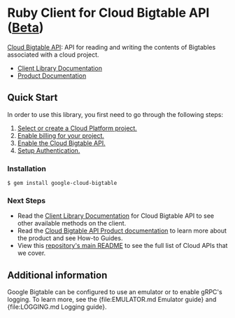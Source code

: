 # Ruby Client for Cloud Bigtable API ([Beta](https://github.com/googleapis/google-cloud-ruby#versioning))

[Cloud Bigtable API][Product Documentation]:
API for reading and writing the contents of Bigtables associated with a
cloud project.
- [Client Library Documentation][]
- [Product Documentation][]

## Quick Start
In order to use this library, you first need to go through the following
steps:

1. [Select or create a Cloud Platform project.](https://console.cloud.google.com/project)
2. [Enable billing for your project.](https://cloud.google.com/billing/docs/how-to/modify-project#enable_billing_for_a_project)
3. [Enable the Cloud Bigtable API.](https://console.cloud.google.com/apis/library/bigtable.googleapis.com)
4. [Setup Authentication.](https://googleapis.dev/ruby/google-cloud-bigtable/latest/file.AUTHENTICATION.html)

### Installation
```
$ gem install google-cloud-bigtable
```

### Next Steps
- Read the [Client Library Documentation][] for Cloud Bigtable API
  to see other available methods on the client.
- Read the [Cloud Bigtable API Product documentation][Product Documentation]
  to learn more about the product and see How-to Guides.
- View this [repository's main README](https://github.com/googleapis/google-cloud-ruby/blob/master/README.md)
  to see the full list of Cloud APIs that we cover.

## Additional information

Google Bigtable can be configured to use an emulator or to enable gRPC's
logging. To learn more, see the {file:EMULATOR.md Emulator guide} and
{file:LOGGING.md Logging guide}.

[Client Library Documentation]: https://googleapis.dev/ruby/google-cloud-bigtable/latest
[Product Documentation]: https://cloud.google.com/bigtable
